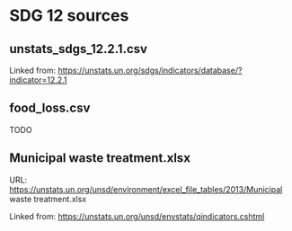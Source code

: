 # SDG 12 sources

## unstats_sdgs_12.2.1.csv

Linked from: https://unstats.un.org/sdgs/indicators/database/?indicator=12.2.1

## food_loss.csv

TODO

## Municipal waste treatment.xlsx

URL: https://unstats.un.org/unsd/environment/excel_file_tables/2013/Municipal waste treatment.xlsx

Linked from: https://unstats.un.org/unsd/envstats/qindicators.cshtml
